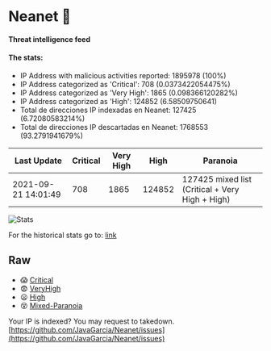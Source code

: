 # Neanet :hocho:
#### Threat intelligence feed
#### The stats:

- IP Address with malicious activities reported: 1895978 (100%)
- IP Address categorized as 'Critical':  708 (0.0373422054475%)
- IP Address categorized as 'Very High':  1865 (0.098366120282%)
- IP Address categorized as 'High':  124852 (6.58509750641)
- Total de direcciones IP indexadas en Neanet:  127425 (6.72080583214%)
- Total de direcciones IP descartadas en Neanet:  1768553 (93.2791941679%)

| Last Update | Critical | Very High | High | Paranoia |
| --- | --- | --- | --- | --- |
| 2021-09-21 14:01:49 | 708 | 1865 | 124852 | 127425 mixed list (Critical + Very High + High)|

![Stats](https://docs.google.com/spreadsheets/d/e/2PACX-1vSnaNMIXVabIpDJjufMlzH7poXnshF3mgd8Is1g9ytUEzVsP5my4Trn8f-xkoLLQ38xpL3HtmUexLo6/pubchart?oid=501124687&format=image)

For the historical stats go to: [link](/stats.csv)
## Raw
- :scream: [Critical](https://raw.githubusercontent.com/JavaGarcia/Neanet/master/blacklists/neanet_critical.txt)
- :fearful: [VeryHigh](https://raw.githubusercontent.com/JavaGarcia/Neanet/master/blacklists/neanet_veryHigh.txtt)
- :frowning: [High](https://raw.githubusercontent.com/JavaGarcia/Neanet/master/blacklists/neanet_high.txt)
- :dizzy_face: [Mixed-Paranoia](https://raw.githubusercontent.com/JavaGarcia/Neanet/master/blacklists/neanet_all.txt)


Your IP is indexed? You may request to takedown. [https://github.com/JavaGarcia/Neanet/issues](https://github.com/JavaGarcia/Neanet/issues)




























































































































































































































































































































































































































































































































































































































































































































































































































































































































































































































































































































































































































































































































































































































































































































































































































































































































































































































































































































































































































































































































































































































































































































































































































































































































































































































































































































































































































































































































































































































































































































































































































































































































































































































































































































































































































































































































































































































































































































































































































































































































































































































































































































































































































































































































































































































































































































































































































































































































































































































































































































































































































































































































































































































































































































































































































































































































































































































































































































































































































































































































































































































































































































































































































































































































































































































































































































































































































































































































































































































































































































































































































































































































































































































































































































































































































































































































































































































































































































































































































































































































































































































































































































































































































































































































































































































































































































































































































































































































































































































































































































